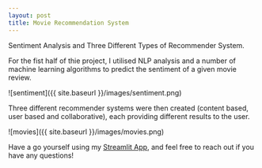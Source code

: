 ```yaml
---
layout: post
title: Movie Recommendation System
---
```


Sentiment Analysis and Three Different Types of Recommender System.

For the fist half of thie project, I utilised NLP analysis and a number of machine learning algorithms to predict the sentiment of a given movie review. 

![sentiment]({{ site.baseurl }}/images/sentiment.png)

Three different recommender systems were then created (content based, user based and collaborative), each providing different results to the user.

![movies]({{ site.baseurl }}/images/movies.png)

Have a go yourself using my [Streamlit App](https://moviereviews-chocknell.streamlit.app/), and feel free to reach out if you have any questions!